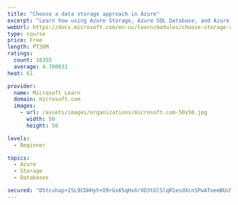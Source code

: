 ```yaml
---
title: "Choose a data storage approach in Azure"
excerpt: "Learn how using Azure Storage, Azure SQL Database, and Azure Cosmos DB - or a combination of them - for your business scenario is the best way to get the most performant solution."
webUrl: https://docs.microsoft.com/en-us/learn/modules/choose-storage-approach-in-azure/
type: course
price: Free
length: PT30M
ratings:
  count: 16355
  average: 4.700031
heat: 61

provider:
  name: Microsoft Learn
  domain: microsoft.com
  images:
    - url: /assets/images/organizations/microsoft.com-50x50.jpg
      width: 50
      height: 50

levels:
  - Beginner

topics:
  - Azure
  - Storage
  - Databases

secured: "D5tcuhap+2SL9CDHHyh+O9rGx65qHx6rXD3tGlSlqR1esdXcnSPwAToemBUcM1/hozIWHHMpan7wgyg36R3PRo4NYVuqexL/GVVwCsoOxnpyyJQAKPMmoyEy+NSdDnvfhgjPbVw31ztImsowMfWr2J9rFSDt+Mr2JarlcWGriiqhAm5YE1iJrSPv5ajLvk+hoXDdNs1b+XtDsJjCMNPqlPo61h5M3DdWTOBEQ4LYfYm1eFJZ4izlRWDj6FNEqgXpjIKJ4LQhsoAg+96q7KqKS8EvTnv1X8gfls6UD1/o56SSQ6HHUyh2C6iTHs70B4a1DUeJHljfO6cmZAGFdJlCWKqtHcP8hWUb12VC0GzBxMcLrHNZngtHY3YwshfP3I00iE+tGkrbnXNenQ2pT7nc5rvi6mb4K7s7/9/MVBtTmFNu7/23GBqm2PTcdVKEeG1H;eZkw7l0TSy5vnPYDvGnw6Q=="
---
```


